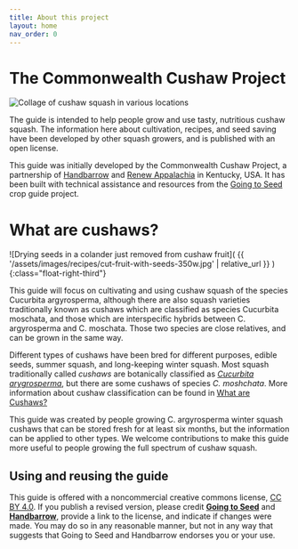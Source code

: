 ```yaml
---
title: About this project
layout: home
nav_order: 0
---
```


# The Commonwealth Cushaw Project

![Collage of cushaw squash in various locations](assets/images/cushaw-homepage-banner-1000x250.png)

The guide is intended to help people grow and use tasty, nutritious cushaw squash. The information here about cultivation, recipes, and seed saving have been developed by other squash growers, and is published with an open license.

This guide was initially developed by the Commonwealth Cushaw Project, a partnership of [Handbarrow](https://handbarrow.org/) and [Renew Appalachia](https://renewappalachia.org/) in Kentucky, USA. It has been built with technical assistance and resources from the [Going to Seed](https://goingtoseed.org/) crop guide project.

# What are cushaws?

![Drying seeds in a colander just removed from cushaw fruit]( {{ '/assets/images/recipes/cut-fruit-with-seeds-350w.jpg' | relative_url }} )
{:class="float-right-third"}

This guide will focus on cultivating and using cushaw squash of the species Cucurbita argyrosperma, although there are also squash varieties traditionally known as cushaws which are classified as species Cucurbita moschata, and those which are interspecific hybrids between C. argyrosperma and C. moschata. Those two species are close relatives, and can be grown in the same way.

Different types of cushaws have been bred for different purposes, edible seeds, summer squash, and long-keeping winter squash. Most squash traditionally called _cushaws_ are botanically classified as _[Cucurbita arygrosperma](https://en.wikipedia.org/wiki/Cucurbita_argyrosperma)_, but there are some cushaws of species _C. moshchata_. More information about cushaw classification can be found in [What are Cushaws?](what-are-cushaws.md)

This guide was created by people growing C. argyrosperma winter squash cushaws that can be stored fresh for at least six months, but the information can be applied to other types. We welcome contributions to make this guide more useful to people growing the full spectrum of cushaw squash.

## Using and reusing the guide

This guide is offered with a noncommercial creative commons license, [CC BY 4.0](https://creativecommons.org/licenses/by/4.0/). If you publish a revised version, please credit **[Going to Seed](https://goingtoseed.org/)** and **[Handbarrow](https://handbarrow.org/)**, provide a link to the license, and indicate if changes were made. You may do so in any reasonable manner, but not in any way that suggests that Going to Seed and Handbarrow endorses you or your use.